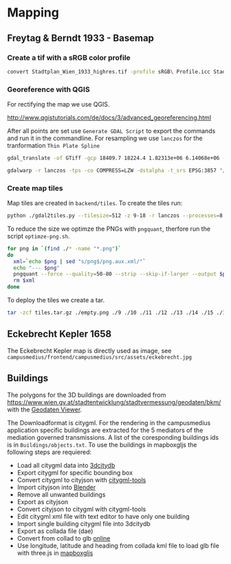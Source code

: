 # Mapping



## Freytag & Berndt 1933 - Basemap



### Create a tif with a sRGB color profile

```sh
convert Stadtplan_Wien_1933_highres.tif -profile sRGB\ Profile.icc Stadtplan_Wien_1933_highres_srgb.tif
```



### Georeference with QGIS

For rectifying the map we use QGIS.

http://www.qgistutorials.com/de/docs/3/advanced_georeferencing.html

After all points are set use `Generate GDAL Script` to export the commands and run it in the commandline. For resampling we use `lanczos` for the tranformation `Thin Plate Spline`

```sh
gdal_translate -of GTiff -gcp 18409.7 18224.4 1.82313e+06 6.14068e+06 -gcp 17773.5 17155.2 1.82259e+06 6.14165e+06 -gcp 17331.5 18210.8 1.82218e+06 6.14066e+06 -gcp 14466 19543.1 1.81959e+06 6.13936e+06 -gcp 9942.71 21473.1 1.81544e+06 6.13748e+06 -gcp 9987.87 22445.2 1.81548e+06 6.13656e+06 -gcp 16411.9 16812.6 1.82129e+06 6.14193e+06 -gcp 18576.2 16554 1.82329e+06 6.14221e+06 -gcp 18081.7 16187.1 1.82285e+06 6.14259e+06 -gcp 17177.3 13307 1.82198e+06 6.14529e+06 -gcp 21359.2 14451.8 1.82585e+06 6.14422e+06 -gcp 30869.9 15547 1.83491e+06 6.1432e+06 -gcp 38705.1 18164 1.84241e+06 6.14065e+06 -gcp 25391.9 27811.3 1.82965e+06 6.13165e+06 -gcp 30262.4 29292.5 1.83432e+06 6.13019e+06 -gcp 5208.25 27261.5 1.81104e+06 6.13194e+06 -gcp 6618.93 17116.3 1.81226e+06 6.1416e+06 -gcp 8532.02 6129.42 1.81379e+06 6.15196e+06 -gcp 10659 19453.3 1.81609e+06 6.13938e+06 -gcp 17324.2 10890.7 1.82203e+06 6.14765e+06 -gcp 22730.8 9370.08 1.8272e+06 6.14909e+06 -gcp 13844.4 15038.6 1.81896e+06 6.14362e+06 -gcp 16984.3 9621.16 1.82177e+06 6.14884e+06 -gcp 16726.7 9923.02 1.82158e+06 6.1486e+06 -gcp 16833.9 10263.2 1.82163e+06 6.1483e+06 -gcp 16718.5 10678.3 1.8215e+06 6.14782e+06 -gcp 16749.1 10513.5 1.82152e+06 6.14797e+06 -gcp 16654.7 10494.3 1.82146e+06 6.14799e+06 -gcp 16669.7 10203.6 1.82151e+06 6.14835e+06 -gcp 16860.9 9595.97 1.82167e+06 6.14886e+06 -gcp 16969.1 9296.1 1.82176e+06 6.14915e+06 -gcp 17050.1 9309.44 1.82186e+06 6.14913e+06 -gcp 17060.1 9156.99 1.82186e+06 6.1493e+06 -gcp 18230 18383.8 1.82297e+06 6.14052e+06 -gcp 18299.1 18285.1 1.82303e+06 6.14062e+06 -gcp 18385.9 18349.2 1.82311e+06 6.14056e+06 -gcp 18321.8 18446.9 1.82305e+06 6.14047e+06 -gcp 18019.8 18362.1 1.82277e+06 6.14051e+06 -gcp 18446.6 18167.8 1.82316e+06 6.14072e+06 -gcp 18145.1 18179.7 1.8229e+06 6.14071e+06 -gcp 17595.9 17765.7 1.82242e+06 6.14108e+06 -gcp 17753 17684.4 1.82256e+06 6.14116e+06 -gcp 17997.2 17925.3 1.82276e+06 6.14093e+06 -gcp 17758.1 18098.3 1.82255e+06 6.14077e+06 -gcp 15809 20087.7 1.82079e+06 6.13887e+06 -gcp 15297.8 20039.3 1.82034e+06 6.13893e+06 -gcp 15501.9 20391.8 1.82051e+06 6.13859e+06 -gcp 15650 20455.1 1.82067e+06 6.1385e+06 -gcp 15494.8 20149.8 1.8205e+06 6.13884e+06 -gcp 15119 20388.3 1.82017e+06 6.13858e+06 -gcp 10395.2 21279.5 1.81587e+06 6.13766e+06 -gcp 10712.3 21145.1 1.81616e+06 6.13779e+06 -gcp 10240.7 20987.1 1.81573e+06 6.13795e+06 -gcp 10902.9 20010 1.81631e+06 6.13888e+06 -gcp 10509.2 20988.4 1.81597e+06 6.13794e+06 -gcp 10648.8 21730.5 1.81608e+06 6.13724e+06 -gcp 10190.7 21894.1 1.81567e+06 6.13709e+06 -gcp 11207.3 21440.8 1.81661e+06 6.13751e+06 -gcp 9562.91 21018.5 1.81507e+06 6.13791e+06 -gcp 9300.45 21723.2 1.81483e+06 6.13724e+06 -gcp 11342.1 22914.1 1.81677e+06 6.1361e+06 "/home/akrim/projects/campusmedius/mapping/Freytag & berndt 1933/Stadtplan_Wien_1933_highres_srgb.tif" "/tmp/Stadtplan_Wien_1933_highres_srgb.tif"

gdalwarp -r lanczos -tps -co COMPRESS=LZW -dstalpha -t_srs EPSG:3857 "/tmp/Stadtplan_Wien_1933_highres_srgb.tif" "/home/akrim/projects/campusmedius/mapping/Freytag & berndt 1933/Stadtplan_Wien_1933_highres_srgb_modified.tif"
```

### Create map tiles

Map tiles are created in `backend/tiles`. To create the tiles run:

```sh
python ./gdal2tiles.py --tilesize=512 -z 9-18 -r lanczos --processes=8 ../../mapping/Freytag\ \&\ berndt\ 1933/Stadtplan_Wien_1933_highres_srgb_modified.tif ./
```

To reduce the size we optimze the PNGs with `pngquant`, therfore run the script `optimze-png.sh`.

```sh
for png in `(find ./* -name "*.png")`
do
  xml=`echo $png | sed "s/png$/png.aux.xml/"`
  echo "--- $png"
  pngquant --force --quality=50-80 --strip --skip-if-larger --output $png $png
  rm $xml
done
```

To deploy the tiles we create a tar.

```sh
tar -zcf tiles.tar.gz ./empty.png ./9 ./10 ./11 ./12 ./13 ./14 ./15 ./16 ./17
```



## Eckebrecht Kepler 1658

The Eckebrecht Kepler map is directly used as image, see `campusmedius/frontend/campusmedius/src/assets/eckebrecht.jpg`



## Buildings

The polygons for the 3D buildings are downloaded from https://www.wien.gv.at/stadtentwicklung/stadtvermessung/geodaten/bkm/ with the [Geodaten Viewer](https://www.wien.gv.at/ma41datenviewer/public/start.aspx).

The Downloadformat is citygml. For the rendering in the campusmedius application specific buildings are extracted for the 5 mediators of the mediation governed transmissions. A list of the coresponding buildings ids is in `Buildings/objects.txt`. To use the buildings in mapboxgljs the following steps are requiered:

- Load all citygml data into [3dcitydb](https://www.3dcitydb.org/3dcitydb/)
- Export citygml for specific bounding box
- Convert citygml to cityjson with [citygml-tools](https://github.com/citygml4j/citygml-tools)
- Import cityjson into [Blender](https://github.com/cityjson/Up3date)
- Remove all unwanted buildings
- Export as cityjson
- Convert cityjson to citygml with citygml-tools
- Edit citygml xml file with text editor to have only one building
- Import single building citygml file into 3dcitydb
- Export as collada file (dae)
- Convert from collad to glb [online](https://www.creators3d.com/online-viewer)
- Use longitude, latitude and heading from collada kml file to load glb file with three.js in [mapboxgljs](https://docs.mapbox.com/mapbox-gl-js/example/add-3d-model/)